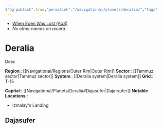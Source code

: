```yaml
---
{"dg-publish":true,"permalink":"/navigational/planets/deralia/","tags":["map","planet","unfinished"]}
---
```


- [When Eden Was Lost (Ao3)](https://archiveofourown.org/works/19334440/chapters/45992584)
- *No other names on record*
# Deralia

Desc

**Region**::  [[Navigational/Regions/Outer Rim\|Outer Rim]]
**Sector**::  [[Tammuz sector\|Tammuz sector]]
**System**::  [[Deralia system\|Deralia system]]
**Grid**::  T-15

**Capital**::  [[Navigational/Planets/Deralia#Dajasufer\|Dajarsufer]]
**Notable Locations**::
- Izmalay's Landing

## Dajasufer
